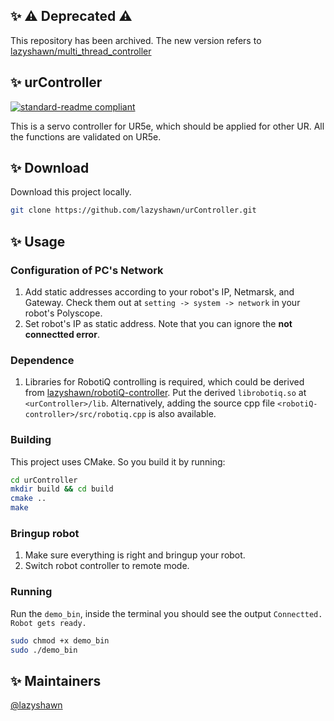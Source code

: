 ## ✨ ⚠️ Deprecated ⚠️
<!-- https://github.com/kevinoid/vim-jsonc/blob/master/README.md -->
This repository has been archived. The new version refers to
[lazyshawn/multi_thread_controller](
https://github.com/lazyshawn/multi_thread_controller)

## ✨ urController
[![standard-readme compliant](
https://img.shields.io/badge/readme%20style-standard-brightgreen.svg?style=flat-square)](
https://github.com/RichardLitt/standard-readme)

This is a servo controller for UR5e, which should be applied for other UR.
All the functions are validated on UR5e.

## ✨ Download
Download this project locally.
```bash
git clone https://github.com/lazyshawn/urController.git
```

## ✨ Usage
### Configuration of PC's Network
1. Add static addresses according to your robot's IP, Netmarsk, and Gateway.
Check them out at `setting -> system -> network` in your robot's Polyscope.
1. Set robot's IP as static address. Note that you can ignore the **not 
connectted error**.

### Dependence
1. Libraries for RobotiQ controlling is required, which could be derived from 
[lazyshawn/robotiQ-controller](https://github.com/lazyshawn/robotiQ-controller).
Put the derived `librobotiq.so` at `<urController>/lib`. Alternatively, adding
the source cpp file `<robotiQ-controller>/src/robotiq.cpp` is also available.

### Building
This project uses CMake. So you build it by running:
```bash
cd urController
mkdir build && cd build
cmake ..
make
```

### Bringup robot
1. Make sure everything is right and bringup your robot.
1. Switch robot controller to remote mode.


### Running
Run the `demo_bin`,
inside the terminal you should see the output `Connectted. Robot gets ready.`
```bash
sudo chmod +x demo_bin
sudo ./demo_bin
```


## ✨ Maintainers
[@lazyshawn](https://github.com/lazyshawn)

